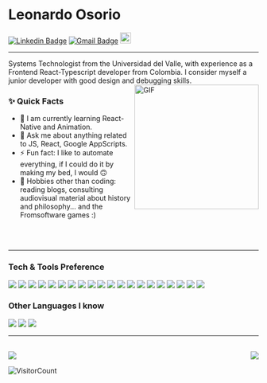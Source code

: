 # Leonardo Osorio
[![Linkedin Badge](https://img.shields.io/badge/-closorio-blue?style=flat-square&logo=Linkedin&logoColor=white&link=https://www.linkedin.com/in/closorio/)](https://www.linkedin.com/in/closorio/) 
[![Gmail Badge](https://img.shields.io/badge/-cloglich@gmail.com-c14438?style=flat-square&logo=Gmail&logoColor=white&link=mailto:cloglich@gmail.com)](mailto:cloglich@gmail.com)
[<img src="https://img.shields.io/github/followers/closorio?label=follow&style=social" height="22" title="Follow me" />](https://github.com/closorio)

---

<p>
Systems Technologist from the Universidad del Valle, with experience as a Frontend React-Typescript developer from Colombia. I consider myself a junior developer with good design and debugging skills.
<br/>

  <img align="right" margin="100px" alt="GIF" width="250" height="250" src="https://i.gifer.com/9T2X.gif"/>
  
### ✨ Quick Facts

- 🌱 I am currently learning React-Native and Animation.
- 💬 Ask me about anything related to JS, React, Google AppScripts.
- ⚡️ Fun fact: I like to automate everything, if I could do it by making my bed, I would 🙃
- 🎿 Hobbies other than coding: reading blogs, consulting audiovisual material about history and philosophy... and the Fromsoftware games :)
<br>
<br>

---

### Tech & Tools Preference

<img src = "https://img.shields.io/badge/-HTML5-E34F26?style=flat&logo=html5&logoColor=white"> <img src = "https://img.shields.io/badge/-CSS3-1572B6?style=flat&logo=css3&logoColor=white">
<img src="https://img.shields.io/badge/-Figma-e535ab?style=flat&logo=figma&logoColor=FFFFFF">
<img src="https://img.shields.io/badge/-Bootstrap-563D7C?style=flat&logo=bootstrap&logoColor=white">
<img src="https://img.shields.io/badge/Material%20UI-007FFF?style=flat&logo=mui&logoColor=white"> 
<img src = "https://img.shields.io/badge/-Tailwind-1572B6?style=flat&logo=tailwindcss&logoColor=white">
<img src="https://img.shields.io/badge/-JavaScript-eed718?style=flat&logo=javascript&logoColor=ffffff">
<img src = "https://img.shields.io/badge/-Typescript-1572B6?style=flat&logo=typescript&logoColor=white">
<img src="https://img.shields.io/badge/-React-000000?style=flat&logo=react&logoColor=00c8ff">
<img src="https://img.shields.io/badge/-GraphQL-e535ab?style=flat&logo=graphql&logoColor=FFFFFF">
<img src="https://img.shields.io/badge/-MySQL-F29111?style=flat&logo=mysql&logoColor=FFFFFF">
<img src="http://img.shields.io/badge/-PostgreSQL-4285F4?style=flat&logo=postgresql&logoColor=white">
<img src="https://img.shields.io/badge/-Express.js-787878?style=flat">
<img src="https://img.shields.io/badge/-Node.js-3C873A?style=flat&logo=Node.js&logoColor=white">
<img src="http://img.shields.io/badge/-Google%20Cloud%20Platform-4285F4?style=flat&logo=google%20cloud&logoColor=white">
<img src="https://img.shields.io/badge/-Responsive Web Apps-5A0FC8?style=flat">
<img src="http://img.shields.io/badge/-Git-F1502F?style=flat&logo=git&logoColor=FFFFFF">
<img src="http://img.shields.io/badge/-Github-000000?style=flat&logo=github&logoColor=FFFFFF">
<img src="http://img.shields.io/badge/-VS%20Code-007ACC?style=flat&logo=visual%20studio%20code&logoColor=white">
<img src="http://img.shields.io/badge/-Vercel-black?style=flat&logo=vercel&logoColor=white">

### Other Languages I know
<img src="http://img.shields.io/badge/-Java-F89820?style=flat&logo=java&logoColor=white"> <img src="https://img.shields.io/badge/-%20C++-659ad2?style=flat&logo=c%2B%2B&logoColor=ffffff"> <img src="https://img.shields.io/badge/-Python-black?style=flat&logo=python&logoColor=white"> 

---
<br>

<a  href="https://github.com/closorio">
  <img align='right' src="https://github-readme-stats.vercel.app/api/top-langs/?username=closorio&layout=compact" />
</a>

<img  src="https://github-readme-stats.vercel.app/api?username=closorio&show_icons=true&title_color=fff&icon_color=79ff97&text_color=9f9f9f&bg_color=151515">


<br>

![VisitorCount](https://profile-counter.glitch.me/closorio-coder/count.svg)

<br><br>
